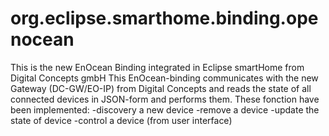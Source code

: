 # org.eclipse.smarthome.binding.openocean
This is the new EnOcean Binding  integrated in Eclipse smartHome from Digital Concepts gmbH
This EnOcean-binding communicates with the new Gateway (DC-GW/EO-IP) from Digital Concepts 
and reads the state of all connected devices in JSON-form and performs them.
These fonction have been implemented:
  -discovery a new device
  -remove a device
  -update the state of device
  -control a device (from user interface)
